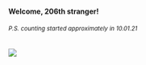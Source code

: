 #### Welcome, 206th stranger!

###### <sup>P.S. counting started approximately in 10.01.21</sup>

<img src="https://kraftwerk28.pp.ua/vcnt.png"></img>
